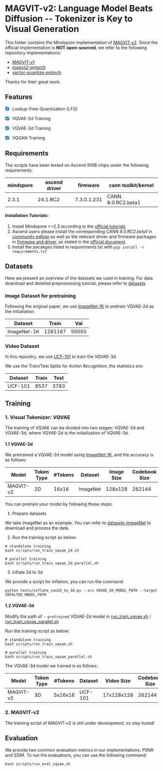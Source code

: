 # MAGVIT-v2: Language Model Beats Diffusion -- Tokenizer is Key to Visual Generation

This folder contains the Mindspore implementation of [MAGVIT-v2](https://arxiv.org/pdf/2310.05737). Since the official implementation is **NOT open-sourced**, we refer to the following repository implementations:
- [MAGVIT-v1](https://github.com/google-research/magvit)
- [magvit2-pytorch](https://github.com/lucidrains/magvit2-pytorch)
- [vector-quantize-pytorch](https://github.com/lucidrains/vector-quantize-pytorch)

Thanks for their great work.

## Features

- [x] Lookup-Free-Quantization (LFQ)
- [x] VQVAE-2d Training
- [x] VQVAE-3d Training
- [x] VQGAN Training


## Requirements

The scripts have been tested on Ascend 910B chips under the following requirements:

| mindspore | ascend driver | firmware | cann toolkit/kernel |
| --------- | ------------- | -------- | ------------------- |
| 2.3.1  | 24.1.RC2 | 7.3.0.1.231 |	CANN 8.0.RC2.beta1 |

#### Installation Tutorials:

1. Install Mindspore >=2.3 according to the [official tutorials](https://www.mindspore.cn/install)
2. Ascend users please install the corresponding *CANN 8.0.RC2.beta1* in [community edition](https://www.hiascend.com/developer/download/community/result?module=cann&cann=8.0.RC2.beta1) as well as the relevant driver and firmware packages in [firmware and driver](https://www.hiascend.com/hardware/firmware-drivers/community), as stated in the [official document](https://www.mindspore.cn/install/#%E5%AE%89%E8%A3%85%E6%98%87%E8%85%BEai%E5%A4%84%E7%90%86%E5%99%A8%E9%85%8D%E5%A5%97%E8%BD%AF%E4%BB%B6%E5%8C%85).
3. Install the pacakges listed in requirements.txt with `pip install -r requirements.txt`


## Datasets

Here we present an overview of the datasets we used in training. For data download and detailed preprocessing tutorial, please refer to [datasets](./tools/datasets.md)

### Image Dataset for pretraining

Following the original paper, we use [ImageNet-1K](https://huggingface.co/datasets/ILSVRC/imagenet-1k) to pretrain VQVAE-2d as the initialiation.

| Dataset | Train | Val |
| --- | --- | --- |
| ImageNet-1K | 1281167 | 50000 |


### Video Dataset

In this repositry, we use [UCF-101](https://www.crcv.ucf.edu/data/UCF101.php) to train the VQVAE-3d.

We use the Train/Test Splits for *Action Recognition*, the statistics are:

| Dataset | Train | Test |
| --- | --- | --- |
| UCF-101| 9537 | 3783 |


## Training

### 1. Visual Tokenizer: VQVAE

The training of VQVAE can be divided into two stages: VQVAE-2d and VQVAE-3d, where VQVAE-2d is the initialization of VQVAE-3d.

#### 1.1 VQVAE-2d

We pretrained a VQVAE-2d model using [ImageNet-1K](https://huggingface.co/datasets/ILSVRC/imagenet-1k), and the accuracy is as follows:

| Model | Token Type | #Tokens | Dataset | Image Size | Codebook Size | PSNR | SSIM |
|-------| -----------| --------| ------- | -----------| --------------| -----| -----|
| MAGVIT-v2 | 2D | 16x16 |ImageNet | 128x128 | 262144 | 20.013 | 0.5734 |

You can pretrain your model by following these steps:

1) Prepare datasets

We take ImageNet as an example. You can refer to [datasets-ImageNet](./tools/datasets.md#image-dataset-for-pretraining) to download and process the data.


2) Run the training script as below:

 ```
 # standalone training
 bash scripts/run_train_vqvae_2d.sh

 # parallel training
 bash scripts/run_train_vqvae_2d_parallel.sh
 ```


3) Inflate 2d to 3d

 We provide a script for inflation, you can run the command:

 ```
 python tools/inflate_vae2d_to_3d.py --src VQVAE_2D_MODEL_PATH --target INFALTED_MODEL_PATH
 ```

#### 1.2 VQVAE-3d

Modify the path of `--pretrained` VQVAE-2d model in [run_train_vqvae.sh](./scripts/run_train_vqvae.sh) / [run_train_vqvae_parallel.sh](./scripts/run_train_vqvae_parallel.sh)

Run the training script as below:

 ```
 # standalone training
 bash scripts/run_train_vqvae.sh

 # parallel training
 bash scripts/run_train_vqvae_parallel.sh
 ```

 The VQVAE-3d model we trained is as follows:

| Model | Token Type | #Tokens | Dataset | Video Size | Codebook Size | PSNR | SSIM |
|-------| -----------| ------- | ------- | -----------| --------------| -----| -----|
| MAGVIT-v2 | 3D | 5x16x16 | UCF-101 | 17x128x128 | 262144 | 21.6529 | 0.7415 |


### 2. MAGVIT-v2

The training script of MAGVIT-v2 is still under development, so stay tuned!


## Evaluation
We provide two common evaluation metrics in our implementations: PSNR and SSIM.
To run the evaluations, you can use the following command:

```
bash scripts/run_eval_vqvae.sh
```
